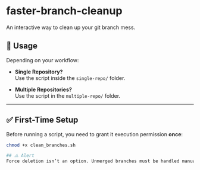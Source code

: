 # faster-branch-cleanup
An interactive way to clean up your git branch mess.

## 🧩 Usage
Depending on your workflow:

- **Single Repository?**  
  Use the script inside the `single-repo/` folder.

- **Multiple Repositories?**  
  Use the script in the `multiple-repo/` folder.

---

## ✅ First-Time Setup
Before running a script, you need to grant it execution permission **once**:

```bash
chmod +x clean_branches.sh

## ⚠️ Alert
Force deletion isn’t an option. Unmerged branches must be handled manually.